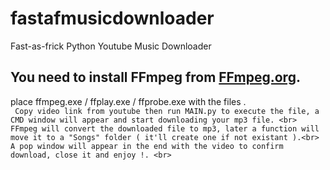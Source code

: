# fastafmusicdownloader
Fast-as-frick Python Youtube Music Downloader
## You need to install FFmpeg from [FFmpeg.org](https://www.ffmpeg.org/).

place ffmpeg.exe / ffplay.exe / ffprobe.exe with the files .
<br>
`
  Copy video link from youtube then run MAIN.py to execute the file, a CMD window will appear and start downloading your mp3 file. <br>
  FFmpeg will convert the downloaded file to mp3, later a function will move it to a "Songs" folder ( it'll create one if not existant ).<br>
  A pop window will appear in the end with the video to confirm download, close it and enjoy !. <br>`
